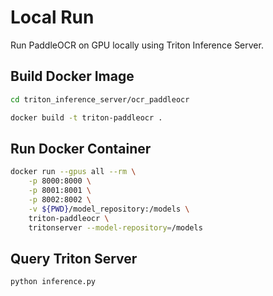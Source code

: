 # Local Run
Run PaddleOCR on GPU locally using Triton Inference Server.

## Build Docker Image

```bash
cd triton_inference_server/ocr_paddleocr
```

```bash
docker build -t triton-paddleocr . 
```

## Run Docker Container

```bash
docker run --gpus all --rm \
    -p 8000:8000 \
    -p 8001:8001 \
    -p 8002:8002 \
    -v ${PWD}/model_repository:/models \
    triton-paddleocr \
    tritonserver --model-repository=/models
```

## Query Triton Server

```bash
python inference.py
```